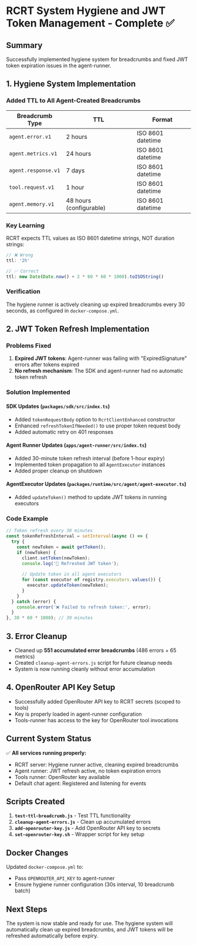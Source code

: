 # RCRT System Hygiene and JWT Token Management - Complete ✅

## Summary

Successfully implemented hygiene system for breadcrumbs and fixed JWT token expiration issues in the agent-runner.

## 1. Hygiene System Implementation

### Added TTL to All Agent-Created Breadcrumbs

| Breadcrumb Type | TTL | Format |
|----------------|-----|---------|
| `agent.error.v1` | 2 hours | ISO 8601 datetime |
| `agent.metrics.v1` | 24 hours | ISO 8601 datetime |
| `agent.response.v1` | 7 days | ISO 8601 datetime |
| `tool.request.v1` | 1 hour | ISO 8601 datetime |
| `agent.memory.v1` | 48 hours (configurable) | ISO 8601 datetime |

### Key Learning
RCRT expects TTL values as ISO 8601 datetime strings, NOT duration strings:
```typescript
// ❌ Wrong
ttl: '2h'

// ✅ Correct
ttl: new Date(Date.now() + 2 * 60 * 60 * 1000).toISOString()
```

### Verification
The hygiene runner is actively cleaning up expired breadcrumbs every 30 seconds, as configured in `docker-compose.yml`.

## 2. JWT Token Refresh Implementation

### Problems Fixed
1. **Expired JWT tokens**: Agent-runner was failing with "ExpiredSignature" errors after tokens expired
2. **No refresh mechanism**: The SDK and agent-runner had no automatic token refresh

### Solution Implemented

#### SDK Updates (`packages/sdk/src/index.ts`)
- Added `tokenRequestBody` option to `RcrtClientEnhanced` constructor
- Enhanced `refreshTokenIfNeeded()` to use proper token request body
- Added automatic retry on 401 responses

#### Agent Runner Updates (`apps/agent-runner/src/index.ts`)
- Added 30-minute token refresh interval (before 1-hour expiry)
- Implemented token propagation to all `AgentExecutor` instances
- Added proper cleanup on shutdown

#### AgentExecutor Updates (`packages/runtime/src/agent/agent-executor.ts`)
- Added `updateToken()` method to update JWT tokens in running executors

### Code Example
```typescript
// Token refresh every 30 minutes
const tokenRefreshInterval = setInterval(async () => {
  try {
    const newToken = await getToken();
    if (newToken) {
      client.setToken(newToken);
      console.log('🔐 Refreshed JWT token');
      
      // Update token in all agent executors
      for (const executor of registry.executors.values()) {
        executor.updateToken(newToken);
      }
    }
  } catch (error) {
    console.error('❌ Failed to refresh token:', error);
  }
}, 30 * 60 * 1000); // 30 minutes
```

## 3. Error Cleanup

- Cleaned up **551 accumulated error breadcrumbs** (486 errors + 65 metrics)
- Created `cleanup-agent-errors.js` script for future cleanup needs
- System is now running cleanly without error accumulation

## 4. OpenRouter API Key Setup

- Successfully added OpenRouter API key to RCRT secrets (scoped to tools)
- Key is properly loaded in agent-runner configuration
- Tools-runner has access to the key for OpenRouter tool invocations

## Current System Status

✅ **All services running properly:**
- RCRT server: Hygiene runner active, cleaning expired breadcrumbs
- Agent runner: JWT refresh active, no token expiration errors
- Tools runner: OpenRouter key available
- Default chat agent: Registered and listening for events

## Scripts Created

1. **`test-ttl-breadcrumb.js`** - Test TTL functionality
2. **`cleanup-agent-errors.js`** - Clean up accumulated errors
3. **`add-openrouter-key.js`** - Add OpenRouter API key to secrets
4. **`set-openrouter-key.sh`** - Wrapper script for key setup

## Docker Changes

Updated `docker-compose.yml` to:
- Pass `OPENROUTER_API_KEY` to agent-runner
- Ensure hygiene runner configuration (30s interval, 10 breadcrumb batch)

## Next Steps

The system is now stable and ready for use. The hygiene system will automatically clean up expired breadcrumbs, and JWT tokens will be refreshed automatically before expiry.
